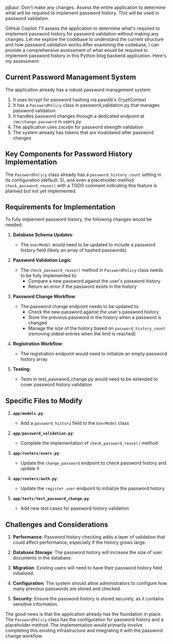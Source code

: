 pjbaur: Don't make any changes. Assess the entire application to determine what will be required to implement password history. This will be used in password validation.

GitHub Copilot: I'll assess the application to determine what's required to implement password history for password validation without making any changes. Let me explore the codebase to understand the current structure and how password validation works.After examining the codebase, I can provide a comprehensive assessment of what would be required to implement password history in this Python blog backend application. Here's my assessment:

## Current Password Management System

The application already has a robust password management system:

1. It uses bcrypt for password hashing via passlib's CryptContext
2. It has a `PasswordPolicy` class in password_validation.py that manages password validation
3. It handles password changes through a dedicated endpoint at `/me/change-password` in users.py
4. The application uses zxcvbn for password strength validation
5. The system already has tokens that are invalidated after password changes

## Key Components for Password History Implementation

The `PasswordPolicy` class already has a `password_history_count` setting in its configuration (default: 5), and even a placeholder method `check_password_reuse()` with a TODO comment indicating this feature is planned but not yet implemented.

## Requirements for Implementation

To fully implement password history, the following changes would be needed:

1. **Database Schema Updates**:
   - The `UserModel` would need to be updated to include a password history field (likely an array of hashed passwords)

2. **Password Validation Logic**:
   - The `check_password_reuse()` method in `PasswordPolicy` class needs to be fully implemented to:
     - Compare a new password against the user's password history
     - Return an error if the password exists in the history

3. **Password Change Workflow**:
   - The password change endpoint needs to be updated to:
     - Check the new password against the user's password history
     - Store the previous password in the history when a password is changed
     - Manage the size of the history based on `password_history_count` (removing oldest entries when the limit is reached)

4. **Registration Workflow**:
   - The registration endpoint would need to initialize an empty password history array

5. **Testing**:
   - Tests in test_password_change.py would need to be extended to cover password history validation

## Specific Files to Modify

1. **`app/models.py`**:
   - Add a `password_history` field to the `UserModel` class

2. **`app/password_validation.py`**:
   - Complete the implementation of `check_password_reuse()` method

3. **`app/routers/users.py`**:
   - Update the `change_password` endpoint to check password history and update it

4. **`app/routers/auth.py`**:
   - Update the `register_user` endpoint to initialize the password history

5. **`app/tests/test_password_change.py`**:
   - Add new test cases for password history validation

## Challenges and Considerations

1. **Performance**: Password history checking adds a layer of validation that could affect performance, especially if the history grows large.

2. **Database Storage**: The password history will increase the size of user documents in the database.

3. **Migration**: Existing users will need to have their password history field initialized.

4. **Configuration**: The system should allow administrators to configure how many previous passwords are stored and checked.

5. **Security**: Ensure the password history is stored securely, as it contains sensitive information.

The good news is that the application already has the foundation in place. The `PasswordPolicy` class has the configuration for password history and a placeholder method. The implementation would primarily involve completing this existing infrastructure and integrating it with the password change workflow.